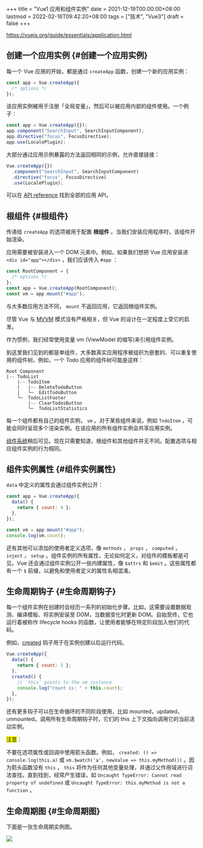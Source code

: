 +++
title = "Vue1 应用和组件实例"
date = 2021-12-19T00:00:00+08:00
lastmod = 2022-02-16T09:42:20+08:00
tags = ["技术", "Vue3"]
draft = false
+++

<https://vuejs.org/guide/essentials/application.html>

## 创建一个应用实例 {#创建一个应用实例}

每一个 Vue 应用的开始，都是通过 `createApp` 函数，创建一个新的应用实例：

```javascript
const app = Vue.createApp({
  /* options */
});
```

该应用实例被用于注册「全局变量」，然后可以被应用内部的组件使用。一个例子：

```javascript
const app = Vue.createApp({});
app.component("SearchInput", SearchInputComponent);
app.directive("focus", FocusDirective);
app.use(LocalePlugin);
```

大部分通过应用示例暴露的方法返回相同的示例，允许直接链接：

```javascript
Vue.createApp({})
  .component("SearchInput", SearchInputComponent)
  .directive("focus", FocusDirective)
  .use(LocalePlugin);
```

可以在 [API reference](https://vuejs.org/api/application.html) 找到全部的应用 API。

## 根组件 {#根组件}

传递给 `createApp` 的选项被用于配置 **根组件** 。当我们安装应用程序时，该组件开始渲染。

应用需要被安装进入一个 DOM 元素中。例如，如果我们想把 Vue 应用安装进 `<div id="app"></div>` ，我们应该传入 `#app` ：

```javascript
const RootComponent = {
  /* options */
};
const app = Vue.createApp(RootComponent);
const vm = app.mount("#app");
```

与大多数应用方法不同， `mount` 不返回应用，它返回根组件实例。

尽管 Vue 与 [MVVM](https://en.wikipedia.org/wiki/Model_View_ViewModel) 模式没有严格相关，但 Vue 的设计在一定程度上受它的启发。

作为惯例，我们经常使用变量 vm (ViewModel 的缩写)来引用组件实例。

到这里我们见到的都是单组件，大多数真实应用程序被组织为嵌套的、可以重复使用的组件树。例如，一个 Todo 应用的组件树可能是这样：

```text
Root Component
|-- TodoList
    |-- TodoItem
    |   |-- DeleteTodoButton
    |   └─  EditTodoButton
    └─  TodoListFooter
        |-- ClearTodosButton
        └─  TodoListStatistics
```

每一个组件都有自己的组件实例， `vm` 。对于某些组件来说，例如 `TodoItem` ，可能会同时呈现多个渲染实例。在该应用的所有组件实例会共享应用实例。

[组件系统](https://v3.vuejs.org/guide/component-basics.html)稍后可见。现在只需要知道，根组件和其他组件并无不同。配置选项与相应组件实例的行为相同。

## 组件实例属性 {#组件实例属性}

`data` 中定义的属性会通过组件实例公开：

```javascript
const app = Vue.createApp({
  data() {
    return { count: 4 };
  },
});

const vm = app.mount("#app");
console.log(vm.count);
```

还有其他可以添加的使用者定义选项，像 `methods` ， `props` ， `computed` ， `inject` ， `setup` 。组件实例的所有属性，无论如何定义，对组件的模板都是可见。Vue 还会通过组件实例公开一些内建属性，像 `$attrs` 和 `$emit` 。这些属性都有一个 `$` 前缀，以避免和使用者定义的属性名相混淆。

## 生命周期钩子 {#生命周期钩子}

每一个组件实例在创建时会经历一系列的初始化步骤。比如，这需要设置数据观测、编译模板、将实例安装至 DOM，当数据变化时更新 DOM。自始至终，它也运行着被称作 lifecycle hooks 的函数，让使用者能够在特定阶段加入他们的代码。

例如，[created](https://v3.vuejs.org/api/options-lifecycle-hooks.html#created) 钩子用于在实例创建以后运行代码。

```javascript
Vue.createApp({
  data() {
    return { count: 1 };
  },
  created() {
    // `this` points to the vm instance
    console.log("count is: " + this.count);
  },
});
```

还有更多钩子可以在生命循环的不同阶段使用，比如 mounted，updated，unmounted。调用所有生命周期钩子时，它们的 this 上下文指向调用它的当前活动实例。

<span style="background-color: #FFFF00;">注意</span>：

不要在选项属性或回调中使用箭头函数。例如， `created: () => console.log(this.a)` 或 `vm.$watch('a', newValue => this.myMethod())` 。因为箭头函数没有 `this` ， `this` 将作为任何其他变量处理，并通过父作用域进行词法查找，直到找到，经常产生错误，如 `Uncaught TypeError: Cannot read property of undefined` 或 `Uncaught TypeError: this.myMethod is not a function` 。

## 生命周期图 {#生命周期图}

下面是一张生命周期实例图。

![](https://static-1258637336.cos.ap-shanghai.myqcloud.com/vue3-lifecycle.png)
